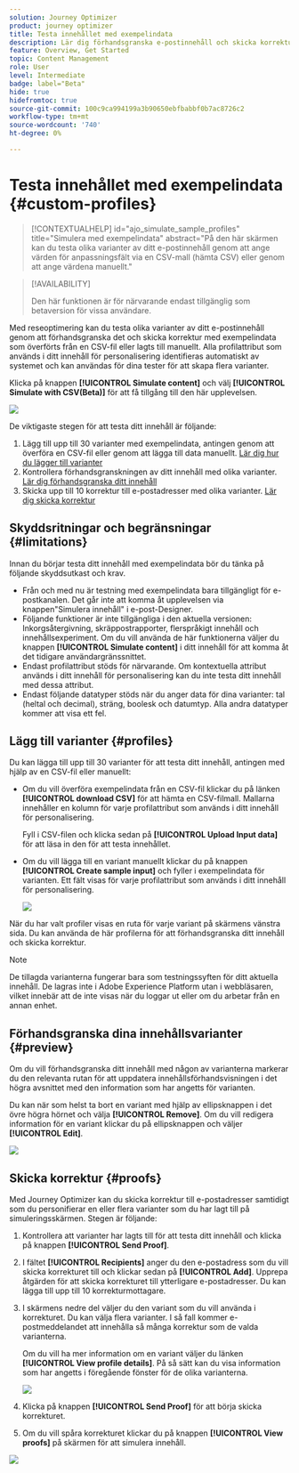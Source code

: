 ```yaml
---
solution: Journey Optimizer
product: journey optimizer
title: Testa innehållet med exempelindata
description: Lär dig förhandsgranska e-postinnehåll och skicka korrektur med exempelindata.
feature: Overview, Get Started
topic: Content Management
role: User
level: Intermediate
badge: label="Beta"
hide: true
hidefromtoc: true
source-git-commit: 100c9ca994199a3b90650ebfbabbf0b7ac8726c2
workflow-type: tm+mt
source-wordcount: '740'
ht-degree: 0%

---
```



# Testa innehållet med exempelindata {#custom-profiles}

>[!CONTEXTUALHELP]
>id="ajo_simulate_sample_profiles"
>title="Simulera med exempelindata"
>abstract="På den här skärmen kan du testa olika varianter av ditt e-postinnehåll genom att ange värden för anpassningsfält via en CSV-mall (hämta CSV) eller genom att ange värdena manuellt."

>[!AVAILABILITY]
>
>Den här funktionen är för närvarande endast tillgänglig som betaversion för vissa användare.

Med reseoptimering kan du testa olika varianter av ditt e-postinnehåll genom att förhandsgranska det och skicka korrektur med exempelindata som överförts från en CSV-fil eller lagts till manuellt. Alla profilattribut som används i ditt innehåll för personalisering identifieras automatiskt av systemet och kan användas för dina tester för att skapa flera varianter.

Klicka på knappen **[!UICONTROL Simulate content]** och välj **[!UICONTROL Simulate with CSV(Beta)]** för att få tillgång till den här upplevelsen.

![](assets/simulate-sample.png)

De viktigaste stegen för att testa ditt innehåll är följande:

1. Lägg till upp till 30 varianter med exempelindata, antingen genom att överföra en CSV-fil eller genom att lägga till data manuellt. [Lär dig hur du lägger till varianter](#profiles)
1. Kontrollera förhandsgranskningen av ditt innehåll med olika varianter. [Lär dig förhandsgranska ditt innehåll](#preview)
1. Skicka upp till 10 korrektur till e-postadresser med olika varianter. [Lär dig skicka korrektur](#proofs)


## Skyddsritningar och begränsningar {#limitations}

Innan du börjar testa ditt innehåll med exempelindata bör du tänka på följande skyddsutkast och krav.

* Från och med nu är testning med exempelindata bara tillgängligt för e-postkanalen. Det går inte att komma åt upplevelsen via knappen&quot;Simulera innehåll&quot; i e-post-Designer.
* Följande funktioner är inte tillgängliga i den aktuella versionen: Inkorgsåtergivning, skräppostrapporter, flerspråkigt innehåll och innehållsexperiment. Om du vill använda de här funktionerna väljer du knappen **[!UICONTROL Simulate content]** i ditt innehåll för att komma åt det tidigare användargränssnittet.
* Endast profilattribut stöds för närvarande. Om kontextuella attribut används i ditt innehåll för personalisering kan du inte testa ditt innehåll med dessa attribut.
* Endast följande datatyper stöds när du anger data för dina varianter: tal (heltal och decimal), sträng, boolesk och datumtyp. Alla andra datatyper kommer att visa ett fel.

## Lägg till varianter {#profiles}

Du kan lägga till upp till 30 varianter för att testa ditt innehåll, antingen med hjälp av en CSV-fil eller manuellt:

* Om du vill överföra exempelindata från en CSV-fil klickar du på länken **[!UICONTROL download CSV]** för att hämta en CSV-filmall. Mallarna innehåller en kolumn för varje profilattribut som används i ditt innehåll för personalisering.

  Fyll i CSV-filen och klicka sedan på **[!UICONTROL Upload Input data]** för att läsa in den för att testa innehållet.

* Om du vill lägga till en variant manuellt klickar du på knappen **[!UICONTROL Create sample input]** och fyller i exempelindata för varianten. Ett fält visas för varje profilattribut som används i ditt innehåll för personalisering.

  ![](assets/simulate-custom-add.png)

När du har valt profiler visas en ruta för varje variant på skärmens vänstra sida. Du kan använda de här profilerna för att förhandsgranska ditt innehåll och skicka korrektur.

>[!NOTE]
>
>De tillagda varianterna fungerar bara som testningssyften för ditt aktuella innehåll. De lagras inte i Adobe Experience Platform utan i webbläsaren, vilket innebär att de inte visas när du loggar ut eller om du arbetar från en annan enhet.

## Förhandsgranska dina innehållsvarianter {#preview}

Om du vill förhandsgranska ditt innehåll med någon av varianterna markerar du den relevanta rutan för att uppdatera innehållsförhandsvisningen i det högra avsnittet med den information som har angetts för varianten.

Du kan när som helst ta bort en variant med hjälp av ellipsknappen i det övre högra hörnet och välja **[!UICONTROL Remove]**. Om du vill redigera information för en variant klickar du på ellipsknappen och väljer **[!UICONTROL Edit]**.

![](assets/simulate-custom-boxes.png)

## Skicka korrektur {#proofs}

Med Journey Optimizer kan du skicka korrektur till e-postadresser samtidigt som du personifierar en eller flera varianter som du har lagt till på simuleringsskärmen. Stegen är följande:

1. Kontrollera att varianter har lagts till för att testa ditt innehåll och klicka på knappen **[!UICONTROL Send Proof]**.

1. I fältet **[!UICONTROL Recipients]** anger du den e-postadress som du vill skicka korrekturet till och klickar sedan på **[!UICONTROL Add]**. Upprepa åtgärden för att skicka korrekturet till ytterligare e-postadresser. Du kan lägga till upp till 10 korrekturmottagare.

1. I skärmens nedre del väljer du den variant som du vill använda i korrekturet. Du kan välja flera varianter. I så fall kommer e-postmeddelandet att innehålla så många korrektur som de valda varianterna.

   Om du vill ha mer information om en variant väljer du länken **[!UICONTROL View profile details]**. På så sätt kan du visa information som har angetts i föregående fönster för de olika varianterna.

   ![](assets/simulate-custom-proofs.png)

1. Klicka på knappen **[!UICONTROL Send Proof]** för att börja skicka korrekturet.

1. Om du vill spåra korrekturet klickar du på knappen **[!UICONTROL View proofs]** på skärmen för att simulera innehåll.

![](assets/simulate-custom-sent-proofs.png)
